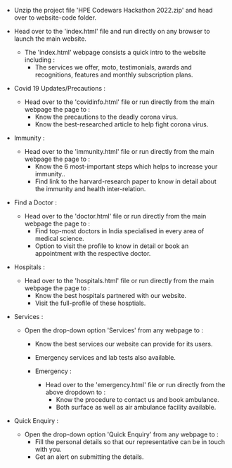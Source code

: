- Unzip the project file 'HPE Codewars Hackathon 2022.zip' and head over to website-code folder.

- Head over to the 'index.html' file and run directly on any browser to launch the main website.
  - The 'index.html' webpage consists a quick intro to the website including :
	- The services we offer, moto, testimonials, awards and recognitions, features and monthly subscription plans.

- Covid 19 Updates/Precautions : 
  - Head over to the 'covidinfo.html' file or run directly from the main webpage the page to : 
	- Know the precautions to the deadly corona virus.
	- Know the best-researched article to help fight corona virus.

- Immunity : 
  - Head over to the 'immunity.html' file or run directly from the main webpage the page to : 
	- Know the 6 most-important steps which helps to increase your immunity..
	- Find link to the harvard-research paper to know in detail about the immunity and health inter-relation.

- Find a Doctor : 
  - Head over to the 'doctor.html' file or run directly from the main webpage the page to : 
	- Find top-most doctors in India specialised in every area of medical science.
	- Option to visit the profile to know in detail or book an appointment with the respective doctor.

- Hospitals : 
  - Head over to the 'hospitals.html' file or run directly from the main webpage the page to : 
	- Know the best hospitals partnered with our website.
	- Visit the full-profile of these hosptials.

- Services : 
  - Open the drop-down option 'Services' from any webpage to : 
	- Know the best services our website can provide for its users.
	- Emergency services and lab tests also available.


	- Emergency : 
  		- Head over to the 'emergency.html' file or run directly from the above dropdown to : 
			- Know the procedure to contact us and book ambulance.
			- Both surface as well as air ambulance facility available.

- Quick Enquiry : 
  - Open the drop-down option 'Quick Enquiry' from any webpage to : 
	- Fill the personal details so that our representative can be in touch with you.
	- Get an alert on submitting the details.

